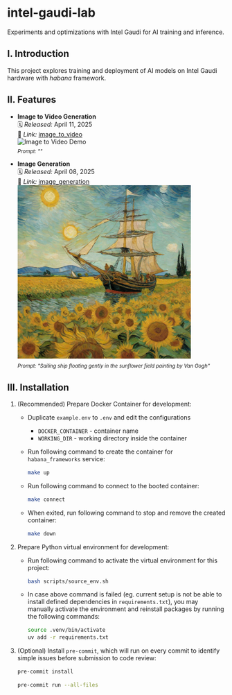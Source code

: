 # intel-gaudi-lab
Experiments and optimizations with Intel Gaudi for AI training and inference.

## I. Introduction
This project explores training and deployment of AI models on Intel Gaudi hardware with *habana* framework.

## II. Features
- **Image to Video Generation** <br/>
    🗓️ *Released:* April 11, 2025 <br/>
    🔗 *Link:* [image_to_video](experimentals/image_to_video/run_img2vid.sh) <br/>
    <img src="assets/img2v_demo.gif" alt="Image to Video Demo" width="400"/> <br/>
    <sub><i>Prompt: ""</i></sub>

- **Image Generation** <br/>
    🗓️ *Released:* April 08, 2025 <br/>
    🔗 *Link:* [image_generation](experimentals/image_generation/README.md) <br/>
    <img src="assets/img_gen_demo.png" alt="Image Generation Demo" width="400"/> <br/>
    <sub><i>Prompt: "Sailing ship floating gently in the sunflower field painting by Van Gogh"</i></sub>

## III. Installation
1. (Recommended) Prepare Docker Container for development:
    - Duplicate `example.env` to `.env` and edit the configurations
        - `DOCKER_CONTAINER` - container name
        - `WORKING_DIR` - working directory inside the container
    - Run following command to create the container for `habana_frameworks` service:

        ```bash
        make up
        ```

    - Run following command to connect to the booted container:

        ```bash
        make connect
        ```

    - When exited, run following command to stop and remove the created container:

        ```bash
        make down
        ```

2. Prepare Python virtual environment for development:
    - Run following command to activate the virtual environment for this project:

        ```bash
        bash scripts/source_env.sh
        ```

    - In case above command is failed (eg. current setup is not be able to install defined dependencies in `requirements.txt`), you may manually activate the environment and reinstall packages by running the following commands:

        ```bash
        source .venv/bin/activate
        uv add -r requirements.txt
        ```

2. (Optional) Install `pre-commit`, which will run on every commit to identify simple issues before submission to code review:

    ```bash
    pre-commit install
    ```

    ```bash
    pre-commit run --all-files
    ```
